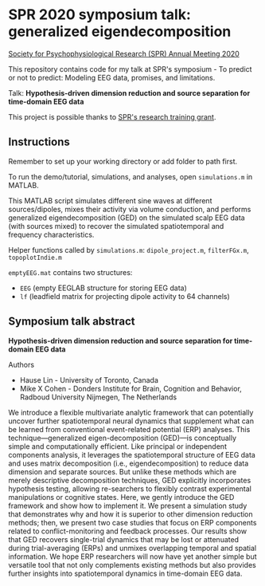 # SPR 2020 symposium talk: generalized eigendecomposition

[Society for Psychophysiological Research (SPR) Annual Meeting 2020](https://sprweb.org/general/custom.asp?page=2020_Program)

This repository contains code for my talk at SPR's symposium - To predict or not to predict: Modeling EEG data, promises, and limitations.

Talk: **Hypothesis-driven dimension reduction and source separation for time-domain EEG data** 

This project is possible thanks to [SPR's research training grant](https://sprweb.org/page/Grants_Awards).

## Instructions

Remember to set up your working directory or add folder to path first.

To run the demo/tutorial, simulations, and analyses, open `simulations.m` in MATLAB.

This MATLAB script simulates different sine waves at different sources/dipoles, mixes their activity via volume conduction, and performs generalized eigendecomposition (GED) on the simulated scalp EEG data (with sources mixed) to recover the simulated spatiotemporal and frequency characteristics.

Helper functions called by `simulations.m`: `dipole_project.m`, `filterFGx.m`, `topoplotIndie.m`

`emptyEEG.mat` contains two structures:
- `EEG` (empty EEGLAB structure for storing EEG data)
- `lf` (leadfield matrix for projecting dipole activity to 64 channels)

## Symposium talk abstract

**Hypothesis-driven dimension reduction and source separation for time-domain EEG data** 

Authors
- Hause Lin - University of Toronto, Canada
- Mike X Cohen - Donders Institute for Brain, Cognition and Behavior, Radboud University Nijmegen, The Netherlands

We introduce a flexible multivariate analytic framework that can potentially uncover further spatiotemporal neural dynamics that supplement what can be learned from conventional event-related potential (ERP) analyses. This technique—generalized eigen-decomposition (GED)—is conceptually simple and computationally efficient. Like principal or independent components analysis, it leverages the spatiotemporal structure of EEG data and uses matrix decomposition (i.e., eigendecomposition) to reduce data dimension and separate sources. But unlike these methods which are merely descriptive decomposition techniques, GED explicitly incorporates hypothesis testing, allowing re-searchers to flexibly contrast experimental manipulations or cognitive states. Here, we gently introduce the GED framework and show how to implement it. We present a simulation study that demonstrates why and how it is superior to other dimension reduction methods; then, we present two case studies that focus on ERP components related to conflict-monitoring and feedback processes. Our results show that GED recovers single-trial dynamics that may be lost or attenuated during trial-averaging (ERPs) and unmixes overlapping temporal and spatial information. We hope ERP researchers will now have yet another simple but versatile tool that not only complements existing methods but also provides further insights into spatiotemporal dynamics in time-domain EEG data.